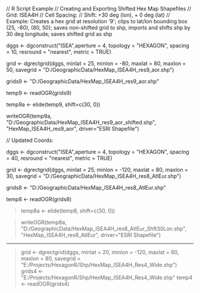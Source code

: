 // R Script Example
// Creating and Exporting Shifted Hex Map Shapefiles
// Grid: ISEA4H
// Cell Spacing: 
// Shift:  +30 deg (lon), + 0 deg (lat)
// Example: Creates a hex grid at resolution '9'; clips to lat/lon bounding box (25, -80), (80, 50); saves non-shifted grid to shp, imports and shifts shp by 30 deg longitude; saves shifted grid as shp

dggs <- dgconstruct("ISEA",aperture = 4, topology = "HEXAGON", spacing = 10, resround = "nearest", metric = TRUE)

grid <- dgrectgrid(dggs, minlat = 25, minlon = -80, maxlat = 80, maxlon = 50, savegrid = "D:/GeographicData/HexMap_ISEA4H_res9_aor.shp")

grids9 <- "D:/GeographicData/HexMap_ISEA4H_res9_aor.shp"

temp9 <- readOGR(grids9)

temp9a <- elide(temp9, shift=c(30, 0))

writeOGR(temp9a, "D:/GeographicData/HexMap_ISEA4H_res9_aor_shifted.shp", "HexMap_ISEA4H_res9_aor", driver="ESRI Shapefile")


// Updated Coords:

dggs <- dgconstruct("ISEA",aperture = 4, topology = "HEXAGON", spacing = 40, resround = "nearest", metric = TRUE)

grid <- dgrectgrid(dggs, minlat = 25, minlon = -120, maxlat = 80, maxlon = 30, savegrid = "D:/GeographicData/HexMap_ISEA4H_res8_AtlEur.shp")

grids8 <- "D:/GeographicData/HexMap_ISEA4H_res8_AtlEur.shp"

temp8 <- readOGR(grids8)

> temp8a <- elide(temp8, shift=c(30, 0))

> writeOGR(temp8a, "D:/GeographicData/HexMap_ISEA4H_res8_AtlEur_Shft30Lon.shp", "HexMap_ISEA4H_res8_AtlEur", driver="ESRI Shapefile")


---------

> grid <- dgrectgrid(dggs, minlat = 20, minlon = -120, maxlat = 80, maxlon = 80, savegrid = "E:/Projects/HexagonR/Shp/HexMap_ISEA4H_Res4_Wide.shp")
> grids4 <- "E:/Projects/HexagonR/Shp/HexMap_ISEA4H_Res4_Wide.shp"
> temp4 <- readOGR(grids4)
